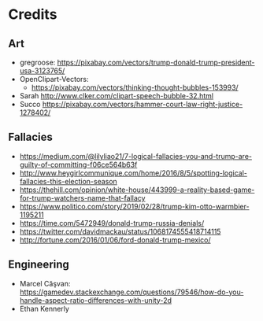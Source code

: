 # Credits

## Art

- gregroose: <https://pixabay.com/vectors/trump-donald-trump-president-usa-3123765/>
- OpenClipart-Vectors:
    - <https://pixabay.com/vectors/thinking-thought-bubbles-153993/>
- Sarah <http://www.clker.com/clipart-speech-bubble-32.html>
- Succo <https://pixabay.com/vectors/hammer-court-law-right-justice-1278402/>

## Fallacies

- <https://medium.com/@lilyliao21/7-logical-fallacies-you-and-trump-are-guilty-of-committing-f06ce564b63f>
- <http://www.heygirlcommunique.com/home/2016/8/5/spotting-logical-fallacies-this-election-season>
- <https://thehill.com/opinion/white-house/443999-a-reality-based-game-for-trump-watchers-name-that-fallacy>
- <https://www.politico.com/story/2019/02/28/trump-kim-otto-warmbier-1195211>
- <https://time.com/5472949/donald-trump-russia-denials/>
- <https://twitter.com/davidmackau/status/1068174555418714115>
- <http://fortune.com/2016/01/06/ford-donald-trump-mexico/>

## Engineering

- Marcel Căşvan: <https://gamedev.stackexchange.com/questions/79546/how-do-you-handle-aspect-ratio-differences-with-unity-2d>
- Ethan Kennerly
